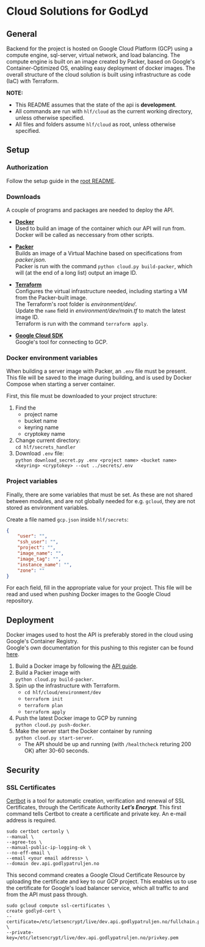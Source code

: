 # Cloud Solutions for GodLyd
## General
Backend for the project is hosted on Google Cloud Platform (GCP) using a compute engine, sql-server, virtual network, and load balancing. 
The compute engine is built on an image created by Packer, based on Google's Container-Optimized OS, enabling easy deployment of docker images. The overall structure of the cloud solution is built using infrastructure as code (IaC) with Terraform.

**NOTE:**  
* This README assumes that the state of the api is **development**.
* All commands are run with `hlf/cloud` as the current working directory, unless otherwise specified.
* All files and folders assume `hlf/cloud` as root, unless otherwise specified.

## Setup
### Authorization
Follow the setup guide in the [root README](../).

### Downloads
A couple of programs and packages are needed to deploy the API.

* **[Docker][docker-ce]**  
  Used to build an image of the container which our API will run from. Docker will be called as neccessary from other scripts.

* **[Packer][packer]**  
  Builds an image of a Virtual Machine based on specifications from _packer.json_.  
  Packer is run with the command `python cloud.py build-packer`, which will (at the end of a long list) output an image ID.

* **[Terraform][terraform]**  
  Configures the virtual infrastructure needed, including starting a VM from the Packer-built image.  
  The Terraform's root folder is _environment/dev/_.  
  Update the `name` field in _environment/dev/main.tf_ to match the latest image ID.  
  Terraform is run with the command `terraform apply`.

* **[Google Cloud SDK][gcsdk]**  
  Google's tool for connecting to GCP.

### Docker environment variables
When building a server image with Packer, an `.env` file must be present. This file will be saved to the image during building, and is used by Docker Compose when starting a server container.

First, this file must be downloaded to your project structure:

1. Find the
    - project name
    - bucket name
    - keyring name
    - cryptokey name
1. Change current directory:  
   `cd hlf/secrets_handler`
1. Download `.env` file:  
   `python download_secret.py .env <project name> <bucket name> <keyring> <cryptokey> --out ../secrets/.env`

### Project variables
Finally, there are some variables that must be set. As these are not shared between modules, and are not globally needed for e.g. `gcloud`, they are not stored as environment variables.

Create a file named `gcp.json` inside `hlf/secrets`:
```json
{
    "user": "",
    "ssh_user": "",
    "project": "",
    "image_name": "",
    "image_tag": "",
    "instance_name": "",
    "zone": ""
}
```
For each field, fill in the appropriate value for your project. This file will be read and used when pushing Docker images to the Google Cloud repository.

## Deployment

Docker images used to host the API is preferably stored in the cloud using Google's Container Registry.  
Google's own documentation for this pushing to this register can be found [here](https://cloud.google.com/container-registry/docs/pushing-and-pulling).

1. Build a Docker image by following the [API guide](../api).
1. Build a Packer image with  
   `python cloud.py build-packer`.
1. Spin up the infrastructure with Terraform.
    - `cd hlf/cloud/environment/dev`
    - `terraform init`
    - `terraform plan`
    - `terraform apply`
1. Push the latest Docker image to GCP by running  
   `python cloud.py push-docker`.
1. Make the server start the Docker container by running  
   `python cloud.py start-server`.  
    - The API should be up and running (with `/healthcheck` returing 200 OK) after 30-60 seconds.

## Security
### SSL Certificates
[Certbot][certbot] is a tool for automatic creation, verification and renewal of SSL Certificates, through the Certificate Authority _**Let’s Encrypt**_. This first command tells Certbot to create a certificate and private key. An e-mail address is required.
```
sudo certbot certonly \
--manual \
--agree-tos \
--manual-public-ip-logging-ok \
--no-eff-email \
--email <your email address> \
--domain dev.api.godlypatruljen.no
```

This second command creates a Google Cloud Certificate Resource by uploading the certificate and key to our GCP project. This enables us to use the certificate for Google's load balancer service, which all traffic to and from the API must pass through.
```
sudo gcloud compute ssl-certificates \
create godlyd-cert \
--certificate=/etc/letsencrypt/live/dev.api.godlypatruljen.no/fullchain.pem \
--private-key=/etc/letsencrypt/live/dev.api.godlypatruljen.no/privkey.pem
```

[docker-ce]: https://store.docker.com/search?type=edition&offering=community
[packer]: https://www.packer.io/downloads.html
[terraform]: https://www.terraform.io/downloads.html
[gcsdk]: https://cloud.google.com/sdk/
[certbot]: https://certbot.eff.org/
